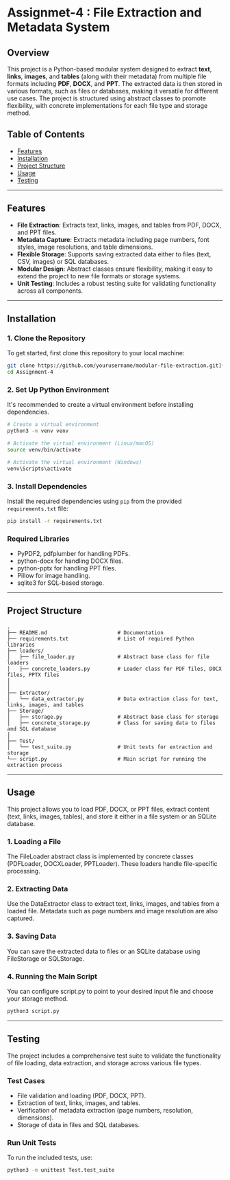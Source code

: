 
# Assignmet-4 : File Extraction and Metadata System

## Overview

This project is a Python-based modular system designed to extract **text**, **links**, **images**, and **tables** (along with their metadata) from multiple file formats including **PDF**, **DOCX**, and **PPT**. The extracted data is then stored in various formats, such as files or databases, making it versatile for different use cases. The project is structured using abstract classes to promote flexibility, with concrete implementations for each file type and storage method.

## **Table of Contents**
- [Features](#features)
- [Installation](#installation)
- [Project Structure](#project-structure)
- [Usage](#usage)
- [Testing](#testing)

---

## **Features**

- **File Extraction**: Extracts text, links, images, and tables from PDF, DOCX, and PPT files.
- **Metadata Capture**: Extracts metadata including page numbers, font styles, image resolutions, and table dimensions.
- **Flexible Storage**: Supports saving extracted data either to files (text, CSV, images) or SQL databases.
- **Modular Design**: Abstract classes ensure flexibility, making it easy to extend the project to new file formats or storage systems.
- **Unit Testing**: Includes a robust testing suite for validating functionality across all components.

---

## **Installation**

### **1. Clone the Repository**
To get started, first clone this repository to your local machine:
```bash
git clone https://github.com/yourusername/modular-file-extraction.git](https://github.com/DikshaShorthillsAI/Assignment-4.git
cd Assignment-4
```

### **2. Set Up Python Environment**
It's recommended to create a virtual environment before installing dependencies.

```bash
# Create a virtual environment
python3 -m venv venv

# Activate the virtual environment (Linux/macOS)
source venv/bin/activate

# Activate the virtual environment (Windows)
venv\Scripts\activate
```

### **3. Install Dependencies**
Install the required dependencies using `pip` from the provided `requirements.txt` file:

```bash
pip install -r requirements.txt
```

### **Required Libraries**
- PyPDF2, pdfplumber for handling PDFs.
- python-docx for handling DOCX files.
- python-pptx for handling PPT files.
- Pillow for image handling.
- sqlite3 for SQL-based storage.

---

## **Project Structure**

```
.
├── README.md                       # Documentation
├── requirements.txt                # List of required Python libraries
├── loaders/
│   ├── file_loader.py              # Abstract base class for file loaders
│   ├── concrete_loaders.py         # Loader class for PDF files, DOCX files, PPTX files
│
│   
├── Extractor/
│   └── data_extractor.py           # Data extraction class for text, links, images, and tables
├── Storage/
│   ├── storage.py                  # Abstract base class for storage
│   ├── concrete_storage.py         # Class for saving data to files and SQL database
│ 
├── Test/
│   └── test_suite.py               # Unit tests for extraction and storage
└── script.py                       # Main script for running the extraction process
```

---

## **Usage**

This project allows you to load PDF, DOCX, or PPT files, extract content (text, links, images, tables), and store it either in a file system or an SQLite database.

### 1. Loading a File
The FileLoader abstract class is implemented by concrete classes (PDFLoader, DOCXLoader, PPTLoader). These loaders handle file-specific processing.


### 2. Extracting Data
Use the DataExtractor class to extract text, links, images, and tables from a loaded file. Metadata such as page numbers and image resolution are also captured.

### 3. Saving Data
You can save the extracted data to files or an SQLite database using FileStorage or SQLStorage.

### 4. **Running the Main Script**
You can configure script.py to point to your desired input file and choose your storage method.

```bash
python3 script.py
```

---

## **Testing**

The project includes a comprehensive test suite to validate the functionality of file loading, data extraction, and storage across various file types.

### **Test Cases**
- File validation and loading (PDF, DOCX, PPT).
- Extraction of text, links, images, and tables.
- Verification of metadata extraction (page numbers, resolution, dimensions).
- Storage of data in files and SQL databases.

### **Run Unit Tests**
To run the included tests, use:

```bash
python3 -m unittest Test.test_suite
```
